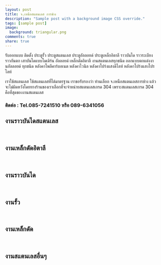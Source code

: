 ```yaml
---
layout: post
title: จ.เหนือสแตนเลส การช่าง
description: "Sample post with a background image CSS override."
tags: [sample post]
image:
  background: triangular.png
comments: true
share: true
---
```


รับออกแบบ ติดตั้ง ประตูรั้ว ประตูสแตนเลส ประตูอัลลอยด์ ประตูเหล็กอิตาลี ราวบันได ราวระเบียง ราวกันตก เสาบันไดแบบโมเดิร์น อัลลอยด์ เหล็กดัดอิตาลี งานสแตนเลสทุกชนิด ออกแบบตกแต่งงานอัลลอยด์ ทุกชนิด หลังคาโพลีคาร์บอเนต หลังคาไวนิล หลังคาโปร่งแสงดีไลท์ หลังคาโปร่งแสงโปรไลท์


เราใช้สแตนเลส ใช้สแตนเลสที่ได้มาตรฐาน เราขอรับรองว่า ท่านเลือก จ.เหนือสแตนเลสการช่าง แล้วจะไม่ผิดหวังโดยทางร้านของเราเลือกที่จะจำหน่ายสแตนเลสเกรด 304 เพราะสแตนเลสเกรด 304 คือที่สุดของงานสแตนเลส

### ติดต่อ : Tel.085-7241510 หรือ 089-6341056

## งานราวบันไดสแตนเลส

<figure class="half">
	<a href="/images/set_1_01.png"><img src="/images/set_1_01.png" alt=""></a>
	<a href="/images/set_1_02.png"><img src="/images/set_1_02.png" alt=""></a>
	<a href="/images/set_1_03.png"><img src="/images/set_1_03.png" alt=""></a>
	<a href="/images/set_1_04.png"><img src="/images/set_1_04.png" alt=""></a>
	<a href="/images/set_1_05.png"><img src="/images/set_1_05.png" alt=""></a>
	<a href="/images/set_1_06.png"><img src="/images/set_1_06.png" alt=""></a>
	<!-- <figcaption>Two images.</figcaption> -->
</figure>

## งานเหล็กดัดอิตาลี

<figure class="third">
	<a href="/images/set_2_01.png"><img src="/images/set_2_01.png" alt=""></a>
	<a href="/images/set_2_02.png"><img src="/images/set_2_02.png" alt=""></a>
	<a href="/images/set_2_03.png"><img src="/images/set_2_03.png" alt=""></a>
	<a href="/images/set_2_04.png"><img src="/images/set_2_04.png" alt=""></a>
	<a href="/images/set_2_05.png"><img src="/images/set_2_05.png" alt=""></a>
	<a href="/images/set_2_06.png"><img src="/images/set_2_06.png" alt=""></a>
	<!-- <figcaption>Three images.</figcaption> -->
</figure>

## งานราวบันได

<figure class="half">
	<a href="/images/set_3_01.png"><img src="/images/set_3_01.png" alt=""></a>
	<a href="/images/set_3_02.png"><img src="/images/set_3_02.png" alt=""></a>
	<a href="/images/set_3_03.png"><img src="/images/set_3_03.png" alt=""></a>
	<a href="/images/set_3_04.png"><img src="/images/set_3_04.png" alt=""></a>
	<a href="/images/set_3_05.png"><img src="/images/set_3_05.png" alt=""></a>
	<a href="/images/set_3_06.png"><img src="/images/set_3_06.png" alt=""></a>
	<!-- <figcaption>Two images.</figcaption> -->
</figure>

## งานรั้ว

<figure class="third">
	<a href="/images/set_4_01.png"><img src="/images/set_4_01.png" alt=""></a>
	<a href="/images/set_4_02.png"><img src="/images/set_4_02.png" alt=""></a>
	<a href="/images/set_4_03.png"><img src="/images/set_4_03.png" alt=""></a>
	<a href="/images/set_4_04.png"><img src="/images/set_4_04.png" alt=""></a>
	<a href="/images/set_4_05.png"><img src="/images/set_4_05.png" alt=""></a>
	<a href="/images/set_4_06.png"><img src="/images/set_4_06.png" alt=""></a>
	<!-- <figcaption>Three images.</figcaption> -->
</figure>

## งานเหล็กดัด

<figure class="half">
	<a href="/images/set_5_01.png"><img src="/images/set_5_01.png" alt=""></a>
	<a href="/images/set_5_02.png"><img src="/images/set_5_02.png" alt=""></a>
	<a href="/images/set_5_03.png"><img src="/images/set_5_03.png" alt=""></a>
	<a href="/images/set_5_04.png"><img src="/images/set_5_04.png" alt=""></a>
	<!-- <figcaption>Two images.</figcaption> -->
</figure>

## งานสแตนเลสอื่นๆ

<figure class="half">
	<a href="/images/set_6_01.png"><img src="/images/set_6_01.png" alt=""></a>
	<a href="/images/set_6_02.png"><img src="/images/set_6_02.png" alt=""></a>
	<a href="/images/set_6_03.png"><img src="/images/set_6_03.png" alt=""></a>
	<a href="/images/set_6_04.png"><img src="/images/set_6_04.png" alt=""></a>
	<!-- <figcaption>Two images.</figcaption> -->
</figure>
